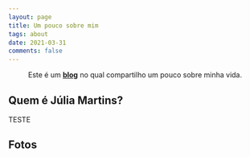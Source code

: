 ```yaml
---
layout: page
title: Um pouco sobre mim
tags: about
date: 2021-03-31
comments: false
---
```

    
<center>Este é um <a href="https://julialmartins.github.io//"><b>blog</b></a> no qual compartilho um pouco sobre minha vida.</center>

## Quem é Júlia Martins?

TESTE

## Fotos

<div style = "display: inline-block;">
<img src="foto1.jpeg" style = "height: 300px; width: 100px;>
<img src="foto2.jpeg" style = "height: 300px; width: 100px;>
</div>



